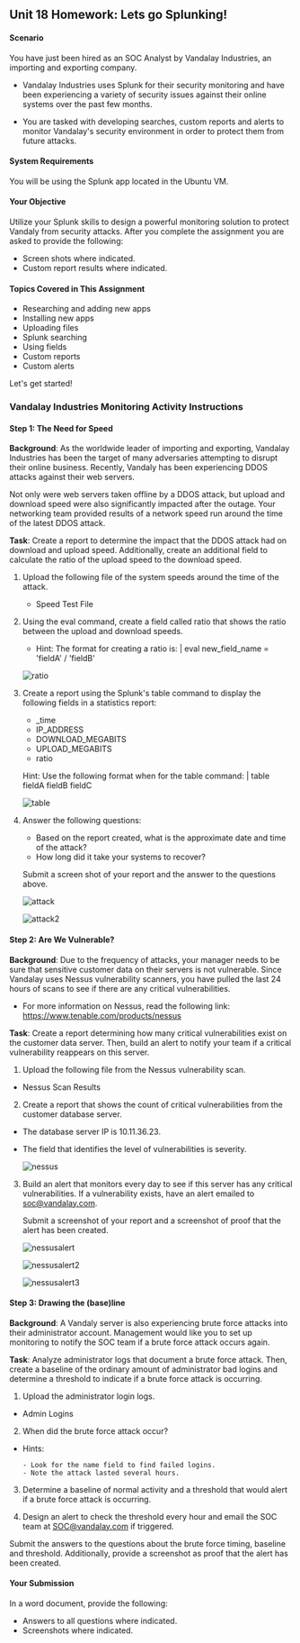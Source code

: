 ## Unit 18 Homework: Lets go Splunking!

#### Scenario
You have just been hired as an SOC Analyst by Vandalay Industries, an importing and exporting company.

- Vandalay Industries uses Splunk for their security monitoring and have been experiencing a variety of security issues against their online systems over the past few months.

- You are tasked with developing searches, custom reports and alerts to monitor Vandalay's security environment in order to protect them from future attacks.



#### System Requirements
You will be using the Splunk app located in the Ubuntu VM.

#### Your Objective
Utilize your Splunk skills to design a powerful monitoring solution to protect Vandaly from security attacks.
After you complete the assignment you are asked to provide the following:

- Screen shots where indicated.
- Custom report results where indicated.


#### Topics Covered in This Assignment

- Researching and adding new apps
- Installing new apps
- Uploading files
- Splunk searching
- Using fields
- Custom reports
- Custom alerts

Let's get started!


### Vandalay Industries Monitoring Activity Instructions

#### Step 1: The Need for Speed
**Background**: As the worldwide leader of importing and exporting, Vandalay Industries has been the target of many adversaries attempting to disrupt their online business. Recently, Vandaly has been experiencing DDOS attacks against their web servers.

Not only were web servers taken offline by a DDOS attack, but upload and download speed were also significantly impacted after the outage. Your networking team provided results of a network speed run around the time of the latest DDOS attack.

**Task**: Create a report to determine the impact that the DDOS attack had on download and upload speed. Additionally, create an additional field to calculate the ratio of the upload speed to the download speed.


1. Upload the following file of the system speeds around the time of the attack.

    - Speed Test File



2. Using the eval command, create a field called ratio that shows the ratio between the upload and download speeds.

   - Hint: The format for creating a ratio is: | eval new_field_name = 'fieldA'  / 'fieldB'

    ![ratio](https://github.com/athenavalero/CyberSecurityBootcampHW/blob/main/Homework%2018/HW18_1.PNG)


3. Create a report using the Splunk's table command to display the following fields in a statistics report:

   - _time
   - IP_ADDRESS
   - DOWNLOAD_MEGABITS
   - UPLOAD_MEGABITS
   - ratio

   Hint: Use the following format when for the table command: | table fieldA  fieldB fieldC

    ![table](https://github.com/athenavalero/CyberSecurityBootcampHW/blob/main/Homework%2018/HW18_2.PNG)

4. Answer the following questions:

   - Based on the report created, what is the approximate date and time of the attack?
   - How long did it take your systems to recover?

    Submit a screen shot of your report and the answer to the questions above.
    
    ![attack](https://github.com/athenavalero/CyberSecurityBootcampHW/blob/main/Homework%2018/HW18_4.png)
    
    ![attack2](https://github.com/athenavalero/CyberSecurityBootcampHW/blob/main/Homework%2018/HW18_5_1.png)
    
    
#### Step 2: Are We Vulnerable?

**Background**:  Due to the frequency of attacks, your manager needs to be sure that sensitive customer data on their servers is not vulnerable. Since Vandalay uses Nessus vulnerability scanners, you have pulled the last 24 hours of scans to see if there are any critical vulnerabilities.

  - For more information on Nessus, read the following link: https://www.tenable.com/products/nessus


**Task**: Create a report determining how many critical vulnerabilities exist on the customer data server. Then, build an alert to notify your team if a critical vulnerability reappears on this server.


1. Upload the following file from the Nessus vulnerability scan.

  - Nessus Scan Results



2. Create a report that shows the count of critical vulnerabilities from the customer database server.

  - The database server IP is 10.11.36.23.
  - The field that identifies the level of vulnerabilities is severity.

    ![nessus](https://github.com/athenavalero/CyberSecurityBootcampHW/blob/main/Homework%2018/HW18_6.PNG)

3. Build an alert that monitors every day to see if this server has any critical vulnerabilities. If a vulnerability exists, have an alert emailed to soc@vandalay.com.

    Submit a screenshot of your report and a screenshot of proof that the alert has been created.
    
    ![nessusalert](https://github.com/athenavalero/CyberSecurityBootcampHW/blob/main/Homework%2018/HW18_7.png)
    
    ![nessusalert2](https://github.com/athenavalero/CyberSecurityBootcampHW/blob/main/Homework%2018/HW18_8.PNG)
    
    ![nessusalert3](https://github.com/athenavalero/CyberSecurityBootcampHW/blob/main/Homework%2018/HW18_9.PNG)

#### Step 3: Drawing the (base)line
**Background**:  A Vandaly server is also experiencing brute force attacks into their administrator account. Management would like you to set up monitoring to notify the SOC team if a brute force attack occurs again.

**Task**: Analyze administrator logs that document a brute force attack. Then, create a baseline of the ordinary amount of administrator bad logins and determine a threshold to indicate if a brute force attack is occurring.


1. Upload the administrator login logs.

  - Admin Logins



2. When did the brute force attack occur?

  - Hints:

        - Look for the name field to find failed logins.
        - Note the attack lasted several hours.





3. Determine a baseline of normal activity and a threshold that would alert if a brute force attack is occurring.


4. Design an alert to check the threshold every hour and email the SOC team at SOC@vandalay.com if triggered.


Submit the answers to the questions about the brute force timing, baseline and threshold. Additionally, provide a screenshot as proof that the alert has been created.

#### Your Submission
In a word document, provide the following:

  - Answers to all questions where indicated.
  - Screenshots where indicated.
